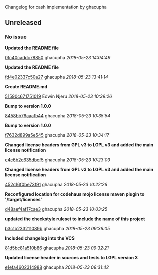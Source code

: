 
Changelog for cash implementation by ghacupha

## Unreleased
### No issue

**Updated the README file**


[0fc40caddc78850](https://github.com/ghacupha/cash/commit/0fc40caddc78850) ghacupha *2018-05-23 14:04:49*

**Updated the README file**


[fd4e02337c50a27](https://github.com/ghacupha/cash/commit/fd4e02337c50a27) ghacupha *2018-05-23 13:41:14*

**Create README.md**


[51590c671751019](https://github.com/ghacupha/cash/commit/51590c671751019) Edwin Njeru *2018-05-23 10:39:26*

**Bump to version 1.0.0**


[8458bb76aaafb44](https://github.com/ghacupha/cash/commit/8458bb76aaafb44) ghacupha *2018-05-23 10:35:54*

**Bump to version 1.0.0**


[f7632d899a5e545](https://github.com/ghacupha/cash/commit/f7632d899a5e545) ghacupha *2018-05-23 10:34:17*

**Changed license headers from GPL v3 to LGPL v3 and added the main license notification**


[e4c6b2c635dbcf5](https://github.com/ghacupha/cash/commit/e4c6b2c635dbcf5) ghacupha *2018-05-23 10:23:03*

**Changed license headers from GPL v3 to LGPL v3 and added the main license notification**


[452c16f0be73f91](https://github.com/ghacupha/cash/commit/452c16f0be73f91) ghacupha *2018-05-23 10:22:26*

**Reconfigured location for codehaus mojo license maven plugin to '/target/licenses'**


[d48aef4af17cae3](https://github.com/ghacupha/cash/commit/d48aef4af17cae3) ghacupha *2018-05-23 10:03:25*

**updated the checkstyle ruleset to include the name of this project**


[b3c1b233211089b](https://github.com/ghacupha/cash/commit/b3c1b233211089b) ghacupha *2018-05-23 09:36:05*

**Included changelog into the VCS**


[81d5bc81a510b86](https://github.com/ghacupha/cash/commit/81d5bc81a510b86) ghacupha *2018-05-23 09:32:21*

**Updated license header in sources and tests to LGPL version 3**


[e1efa4602314988](https://github.com/ghacupha/cash/commit/e1efa4602314988) ghacupha *2018-05-23 09:31:42*



